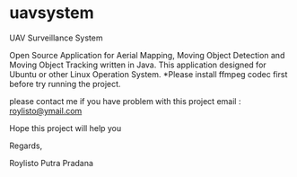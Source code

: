 # uavsystem
UAV Surveillance System

Open Source Application for Aerial Mapping, Moving Object Detection and Moving Object Tracking written in Java.
This application designed for Ubuntu or other Linux Operation System.
*Please install ffmpeg codec first before try running the project.

please contact me if you have problem with this project
email : roylisto@ymail.com

Hope this project will help you

Regards,

Roylisto Putra Pradana

